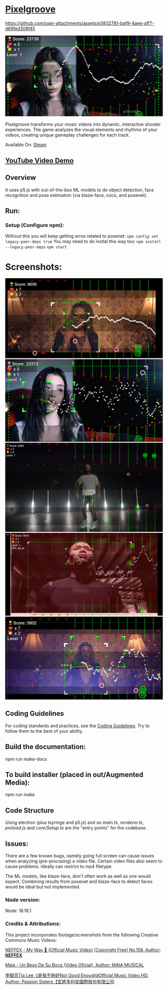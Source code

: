 # [Pixelgroove](https://store.steampowered.com/app/2871570/Pixelgroove)



https://github.com/user-attachments/assets/e3832781-baf9-4aee-aff7-d69fed308f45


[![Video Demo](assets/images/06.jpg)](https://youtu.be/_yfUnCqTTuc?si=khm1DMwF08Fv0SMM)

Pixelgroove transforms your music videos into dynamic, interactive shooter experiences. The game analyzes the visual elements and rhythms of your videos, creating unique gameplay challenges for each track.

Available On: [Steam](https://store.steampowered.com/app/2871570/Pixelgroove)

## [YouTube Video Demo](https://youtu.be/_yfUnCqTTuc?si=khm1DMwF08Fv0SMM)

## Overview
It uses p5.js with out-of-the-box ML models to do object detection, face recognition and pose estimation (via blaze-face, coco, and posenet). 


## Run: 

### Setup (Configure npm):
Without this you will keep getting erros related to posenet:
`npm config set legacy-peer-deps true`
You may need to do instlal this way too:
`npm install --legacy-peer-deps`
`npm start`

# Screenshots:

![screenshot](assets/images/01.jpg)
![screenshot](assets/images/02.jpg)
![screenshot](assets/images/03.jpg)
![screenshot](assets/images/04.jpg)
![screenshot](assets/images/05.jpg)


## Coding Guidelines 
For coding standards and practices, see the [Coding Guidelines](./CODING_GUIDELINES.md).
Try to follow them to the best of your ability.

## Build the documentation:
npm run make-docs

## To build installer (placed in out/Augmented Media):

npm run make


## Code Structure

Using electron (plus tsyringe and p5.js) and so *main.ts*, *renderer.ts*, *preload.js* and *core/Setup.ts* are the "entry points" for the codebase.

## Issues:

There are a few known bugs, namely going full screen can cause issues when analyzing (pre-procssing) a video file. Certain video files also seem to cause problems.
Ideally can restrict to mp4 filetype. 

The ML models, like blaze-face, don't often work as well as one would expect. Combining results from posenet and blaze-face to detect faces would be ideal but not implemented.

### Node version:

Node: 18.16.1


### Credits & Attributions:
This project incorporates footage/screenshots from the following Creative Commons Music Videos:

[NEFFEX - My Way 😤 (Official Music Video) [Copyright Free] No.158, Author: **NEFFEX**](https://www.youtube.com/watch?v=a6j5lbt6OLQ)

[Maía - Un Beso De Su Boca (Video Oficial), Author: MAIA MUSICAL](https://www.youtube.com/watch?v=XoHIcfI7Z4Q)

[李毓芬Tia Lee《是我不夠好Not Good Enough》Official Music Video HD, Author: Passion Sisters【宏將多利安國際股份有限公司](https://www.youtube.com/watch?v=BsvIwqyiaJw)
